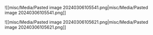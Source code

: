 ![[misc/Media/Pasted image 20240306105541.png|misc/Media/Pasted image 20240306105541.png]]

![[misc/Media/Pasted image 20240306105621.png|misc/Media/Pasted image 20240306105621.png]]


